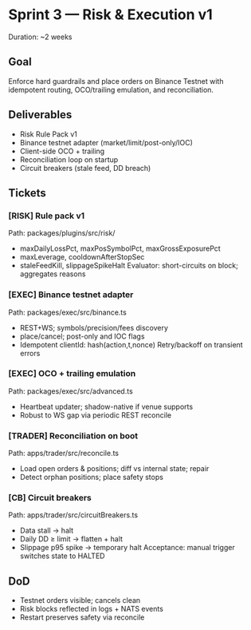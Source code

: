 # Sprint 3 — Risk & Execution v1

Duration: ~2 weeks

## Goal

Enforce hard guardrails and place orders on Binance Testnet with idempotent routing, OCO/trailing emulation, and reconciliation.

## Deliverables

- Risk Rule Pack v1
- Binance testnet adapter (market/limit/post-only/IOC)
- Client-side OCO + trailing
- Reconciliation loop on startup
- Circuit breakers (stale feed, DD breach)

## Tickets

### [RISK] Rule pack v1

Path: packages/plugins/src/risk/

- maxDailyLossPct, maxPosSymbolPct, maxGrossExposurePct
- maxLeverage, cooldownAfterStopSec
- staleFeedKill, slippageSpikeHalt
  Evaluator: short-circuits on block; aggregates reasons

### [EXEC] Binance testnet adapter

Path: packages/exec/src/binance.ts

- REST+WS; symbols/precision/fees discovery
- place/cancel; post-only and IOC flags
- Idempotent clientId: hash(action,t,nonce)
  Retry/backoff on transient errors

### [EXEC] OCO + trailing emulation

Path: packages/exec/src/advanced.ts

- Heartbeat updater; shadow-native if venue supports
- Robust to WS gap via periodic REST reconcile

### [TRADER] Reconciliation on boot

Path: apps/trader/src/reconcile.ts

- Load open orders & positions; diff vs internal state; repair
- Detect orphan positions; place safety stops

### [CB] Circuit breakers

Path: apps/trader/src/circuitBreakers.ts

- Data stall → halt
- Daily DD ≥ limit → flatten + halt
- Slippage p95 spike → temporary halt
  Acceptance: manual trigger switches state to HALTED

## DoD

- Testnet orders visible; cancels clean
- Risk blocks reflected in logs + NATS events
- Restart preserves safety via reconcile
